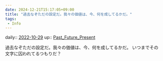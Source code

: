 ```yaml
---
date: 2024-12-21T15:17:05+09:00
title: "過去なぞただの設定だ。我々の価値は、今、何を成してるかだ。"
tags:
 - Info
---
```


daily:: [2022-10-29](Daily_Note/2022-10-29.md)
up:: [Past_Future_Present](../Bar/Novel/Topics/Past_Future_Present.md)

過去なぞただの設定だ。我々の価値は、今、何を成してるかだ。
いつまでその文字に囚われてるつもりだ？